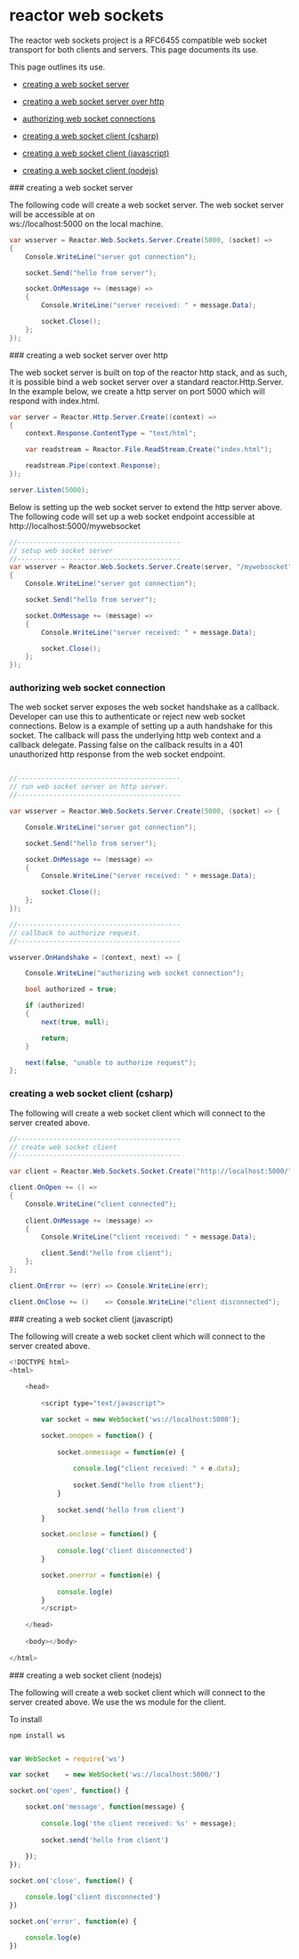 # reactor web sockets

The reactor web sockets project is a RFC6455 compatible web socket transport for both clients and servers. This page
documents its use.

This page outlines its use.

* [creating a web socket server](#creating_a_web_socket_server)

* [creating a web socket server over http](#creating_a_web_socket_server_over_http)

* [authorizing web socket connections](#authorizing_web_socket_connections)

* [creating a web socket client (csharp)](#creating_a_web_socket_client_csharp)

* [creating a web socket client (javascript)](#creating_a_web_socket_client_javascript)

* [creating a web socket client (nodejs)](#creating_a_web_socket_client_nodejs)

<a name="creating_a_web_socket_server" />
### creating a web socket server

The following code will create a web socket server. The web socket server will be accessible at on  
ws://localhost:5000 on the local machine. 

```csharp
var wsserver = Reactor.Web.Sockets.Server.Create(5000, (socket) =>
{
	Console.WriteLine("server got connection");

	socket.Send("hello from server");

	socket.OnMessage += (message) =>
	{
		Console.WriteLine("server received: " + message.Data);

		socket.Close();
	};
});
```

<a name="creating_a_web_socket_server_over_http" />
### creating a web socket server over http

The web socket server is built on top of the reactor http stack, and as such, it is possible bind a web socket server
over a standard reactor.Http.Server. In the example below, we create a http server on port 5000 which will respond 
with index.html.

```csharp
var server = Reactor.Http.Server.Create((context) =>
{
	context.Response.ContentType = "text/html";

	var readstream = Reactor.File.ReadStream.Create("index.html");

	readstream.Pipe(context.Response);
});

server.Listen(5000);
```
Below is setting up the web socket server to extend the http server above. The following code will set up a web socket
endpoint accessible at http://localhost:5000/mywebsocket

```csharp
//-----------------------------------------
// setup web socket server
//-----------------------------------------
var wsserver = Reactor.Web.Sockets.Server.Create(server, "/mywebsocket", (socket) =>
{
	Console.WriteLine("server got connection");

	socket.Send("hello from server");

	socket.OnMessage += (message) =>
	{
		Console.WriteLine("server received: " + message.Data);

		socket.Close();
	};
});
```

### authorizing web socket connection
<a name="authorizing_web_socket_connections" />

The web socket server exposes the web socket handshake as a callback. Developer can use this to authenticate or reject
new web socket connections. Below is a example of setting up a auth handshake for this socket. The callback will pass the
underlying http web context and a callback delegate. Passing false on the callback results in a 401 unauthorized http response
from the web socket endpoint.

```csharp

//-----------------------------------------
// run web socket server on http server.
//-----------------------------------------

var wsserver = Reactor.Web.Sockets.Server.Create(5000, (socket) => {

	Console.WriteLine("server got connection");

	socket.Send("hello from server");

	socket.OnMessage += (message) =>
	{
		Console.WriteLine("server received: " + message.Data);

		socket.Close();
	};
});

//-----------------------------------------
// callback to authorize request.
//-----------------------------------------

wsserver.OnHandshake = (context, next) => {

	Console.WriteLine("authorizing web socket connection");

	bool authorized = true;

	if (authorized)
	{
		next(true, null);

		return;
	}

	next(false, "unable to authorize request");
};
```

<a name="creating_a_web_socket_client_csharp" />

### creating a web socket client (csharp)

The following will create a web socket client which will connect to the server created above.

```csharp
//-----------------------------------------
// create web socket client
//-----------------------------------------

var client = Reactor.Web.Sockets.Socket.Create("http://localhost:5000/");

client.OnOpen += () =>
{
	Console.WriteLine("client connected");
	
	client.OnMessage += (message) =>
	{
		Console.WriteLine("client received: " + message.Data);

		client.Send("hello from client");
	};
};

client.OnError += (err) => Console.WriteLine(err);

client.OnClose += ()    => Console.WriteLine("client disconnected");
```
<a name="creating_a_web_socket_client_javascript" />
### creating a web socket client (javascript)

The following will create a web socket client which will connect to the server created above.

```javascript
<!DOCTYPE html>
<html>
	
	<head>
	
		<script type="text/javascript">

		var socket = new WebSocket('ws://localhost:5000');

		socket.onopen = function() {
			
			socket.onmessage = function(e) {
			
				console.log("client received: " + e.data);
			
				socket.Send("hello from client");
			}
			
			socket.send('hello from client')
		}

		socket.onclose = function() {
			
			console.log('client disconnected')
		}

		socket.onerror = function(e) {
			
			console.log(e)
		}
		</script>
		
	</head>
	
	<body></body>
	
</html>
```

<a name="creating_a_web_socket_client_nodejs" />
### creating a web socket client (nodejs)

The following will create a web socket client which will connect to the server created above. We use the ws module 
for the client.

To install
```
npm install ws
```

```javascript

var WebSocket = require('ws')

var socket    = new WebSocket('ws://localhost:5000/')

socket.on('open', function() {

	socket.on('message', function(message) {
	
		console.log('the client received: %s' + message);
		
		socket.send('hello from client')
		
	});
});

socket.on('close', function() {

	console.log('client disconnected')
})

socket.on('error', function(e) {

	console.log(e)
})

```